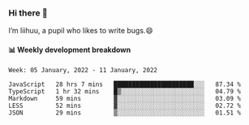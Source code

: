 ### Hi there 👋
I’m liihuu, a pupil who likes to write bugs.😄


#### 📊 Weekly development breakdown
<!--START_SECTION:waka-->
```text
Week: 05 January, 2022 - 11 January, 2022

JavaScript   28 hrs 7 mins   ██████████████████████░░░   87.34 % 
TypeScript   1 hr 32 mins    █▒░░░░░░░░░░░░░░░░░░░░░░░   04.79 % 
Markdown     59 mins         ▓░░░░░░░░░░░░░░░░░░░░░░░░   03.09 % 
LESS         52 mins         ▓░░░░░░░░░░░░░░░░░░░░░░░░   02.72 % 
JSON         29 mins         ▒░░░░░░░░░░░░░░░░░░░░░░░░   01.51 % 
```
<!--END_SECTION:waka-->

<!--
**liihuu/liihuu** is a ✨ _special_ ✨ repository because its `README.md` (this file) appears on your GitHub profile.

Here are some ideas to get you started:

- 🔭 I’m currently working on ...
- 🌱 I’m currently learning ...
- 👯 I’m looking to collaborate on ...
- 🤔 I’m looking for help with ...
- 💬 Ask me about ...
- 📫 How to reach me: ...
- 😄 Pronouns: ...
- ⚡ Fun fact: ...
-->
